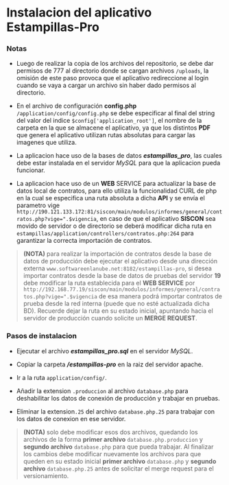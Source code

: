 Instalacion del aplicativo Estampillas-Pro
=========


### Notas

- Luego de realizar la copia de los archivos del repositorio, se debe dar permisos de 777 al directorio donde se cargan archivos ```/uploads```, la omisión de este paso provoca que el aplicativo redireccione al login cuando se vaya a cargar un archivo sin haber dado permisos al directorio.

- En el archivo de configuración **config.php**  ```/application/config/config.php``` se debe especificar al final del string del valor del indice ```$config['application_root']```, el nombre de la carpeta en la que se almacene el aplicativo, ya que los distintos **PDF** que genera el aplicativo utilizan rutas absolutas para cargar las imagenes que utiliza. 

- La aplicacion hace uso de la bases de datos ***estampillas_pro***, las cuales debe estar instalada en el servidor *MySQL* para que la aplicacion pueda funcionar.

- La aplicacion hace uso de un **WEB** SERVICE para actualizar la base de datos local de contratos, para ello utiliza la funcionalidad CURL de php en la cual se especifica una ruta absoluta a dicha **API** y se envía el parametro vige ```http://190.121.133.172:81/siscon/main/modulos/informes/general/contratos.php?vige=".$vigencia```, en caso de que el aplicativo **SISCON** sea movido de servidor o de directorio se deberá modificar dicha ruta en ```estampillas/application/controllers/contratos.php:264``` para garantizar la correcta importación de contratos.

> **(NOTA)** para realizar la importación de contratos desde la base de datos de producción debe ejecutar el aplicativo desde una dirección externa ```www.softwareenlanube.net:8182/estampillas-pro```, si desea importar contratos desde la base de datos de pruebas del servidor **19** debe modificar la ruta establecida para el **WEB SERVICE** por ```http://192.168.77.19/siscon/main/modulos/informes/general/contratos.php?vige=".$vigencia``` de esa manera podrá importar contratos de prueba desde la red interna (puede que no esté actualizada dicha BD). Recuerde dejar la ruta en su estado inicial, apuntando hacia el servidor de producción cuando solicite un **MERGE REQUEST**.



### Pasos de instalacion


- Ejecutar el archivo ***estampillas_pro.sql*** en el servidor *MySQL*.
- Copiar la carpeta ***/estampillas-pro*** en la raiz del servidor apache.


- Ir a la ruta ```application/config/```.
- Añadir la extension ```.produccion``` al archivo ```database.php``` para deshabilitar los datos de conexión de producción y trabajar en pruebas.
- Eliminar la extension```.25``` del archivo ```database.php.25``` para trabajar con los datos de conexion en ese servidor.

> **(NOTA)** solo debe modificar esos dos archivos, quedando los archivos de la forma **primer archivo** ```database.php.produccion``` y  **segundo archivo** ```database.php``` para que pueda trabajar. Al finalizar los cambios debe modificar nuevamente los archivos para que queden en su estado inicial **primer archivo** ```database.php``` y  **segundo archivo** ```database.php.25``` antes de solicitar el merge request para el versionamiento.

